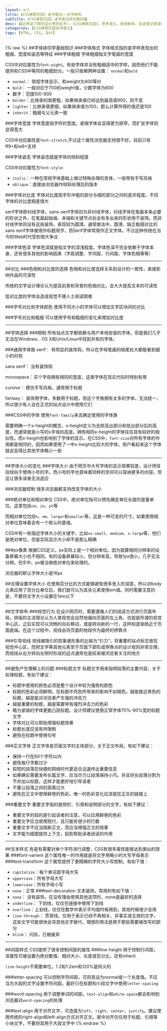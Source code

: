 ```yaml
---
layout: art
title: 《CSS禅意花园》读书笔记——文字排布
subTitle: 《CSS禅意花园》读书笔记系列第四篇
desc: 最近拜读了网页设计界的名书——《CSS禅意花园》，思考良久，收获颇丰。在这里记录读CSS禅意花园中所归纳出来的重点，方便日后再读、再品
categories: [CSS禅意花园读书笔记]
tags: [HTML, CSS, 设计]
---
```


{% raw %}
##字体排印学基础知识
###字体格式
字体格式指的是字样表现出的粗细、宽度和姿态等特征
###字体粗细
字体粗细指文字笔画的宽度

CSS中对应属性为`font-wight`。有些字体并没有粗细适中的字样，因而他们不能提供和CSS中等同的粗细划分。一般只依赖两种设置： `normal`和`bold`
* `normal`： 常规字体显示，和weight为400等价
* `bold`： 一般对应于700的weight值，少数字体为600
* 数字：范围100-900
* `bolder`：比继承的值更粗，如果继承值已经达到最高值900，则不变
* `lighter`：比继承值更细，如果继承值为100，那么计算所得的值还是100
* `inherit`：粗细与父元素一致

###字体宽度
字体宽度指字符的宽度。紧缩字体会显得更为狭窄，而扩张字体则显得宽大

CSS中对应属性是`font-stretch`,不过这个属性浏览器支持很不好。目前只有ff9+和ie9+支持

###字体姿态
字体姿态就是字体的倾斜程度

CSS中对应属性为`font-style`: 
* `italic`：一种在常规字体基础上做过特殊处理的变体，一般带有手写风格
* `oblique`：直接由浏览器作倾斜处理后的版本

###字体对比度
字体对比度指字形中粗的部分与细的部分之间的差异程度。不同字体的对比度相差很大

serif字体即衬线字体，sans-serif字体则为非衬线字体，衬线字体在笔画本来必要的形状之外，在笔画起始端、末端和关键节点处会有多出来的形状用于装饰。而非衬线字体则没有这些装饰，表现较为圆滑。通常做法中，圆滑、缺乏粗细对比的sans serif字体被用作标题用字，而Serif字体常用作正文字体。不过这种传统在当今的Web时代受到很大争议

###字体色深
字体色深就是指文字的深浅程度。字体色深不完全依赖于字体本身，还有很多其他的影响因素（字距调整、字间距、行间距、字体色相等等）

---
##对比
###色相和对比度的选择
色相和对比度选择关系到设计的一致性，直接影响作品的可读性

传统的文字设计理论认为提高前景和背景的色相对比，会大大提高文本的可读性

低对比度的字体会造成视觉不便人士阅读困难

###字号对比和字体颜色
使用不同大小的字体可以增加文字区块间的对比

###字号对比和粗细
可以使用字号和粗细的变化来增加对比度

---
##字体选择
###限制
所有站点文字都依赖与用户本地安装的字体。但是我们几乎无法在Windows、OS X和Unix/Linux中找到共有的字体。

###通用字体族
serif： 有明显的装饰钩，所以在字母笔画的结尾处大都能看到细小的衬钩

sans serif： 没有装饰钩

monospace：买个字母拥有相同的宽度，这类字体在现实代码时特别有用

cursive： 模仿手写风格，通常用于标题

fantasy： 装饰用字体，多数用于标题，但这个字族拥有太多的字体，无法统一，所以很少有人会在正式的站点设计中使用它们

###CSS中的字体
使用`font-family`来去确定使用的字体族

需要明确一个x-height的概念，x-height定义为去除高出部分和低出部分后的高度，而通常就是小写的x字母的高度。拥有相同x-height的字体往往具有较好的相似性。而x-height也影响到了字体的显示。在CSS中，`font-size`对所有字体的作用都是相同的，因而如果使用了一中x-height比较大的字体，用户看起来这个字体就会显得比其他字体略小一些

---
##字体大小的变化
###字体大小
由于网页中大号字体的显示效果较差，设计师往往倾向于使用小号的字。而小号的字也意味着同样的空间可以容纳更多的内容。但这让很多读者无法适应

###浏览器控制
很多浏览器都支持改变字体的大小

###绝对单位和相对单位
CSS中，绝对单位指可以预先确定单位长度的度量单位。这里包括`cm`、`in`、`pt`等

而相对单位包括`%`、`em`、`larger`和`smaller`等。这是一种可变的尺寸。如果使用相对单位意味着会有一个默认的基值。

CSS中有一些描述字体大小的关键字，比如`xx-small`、`medium`、`x-large`等，他们是绝对单位，但是实际显示大小却不是那么精确

###px像素
根据CSS定义，px实际上是一个相对单位。因为就算相同分辨率的设备屏幕大小也不相同。有的设备屏幕较小，但分辨率高，导致1px很小，几乎无法分辨。在IE中，px被当做绝对单位来处理的。

浏览器的默认字体大小是16px

##合理设置字体大小
在使用百分比的方式能够避免很多舍入的误差，所以对body元素应用了百分比单位后，我们就可以为其余元素使用em值。同时需要注意的是，不要将文字大小设置在1em以下

---
##文字排布
###视觉行为
在设计网页时，需要遵循人们的阅读方式进行页面布局。排版的主流理论认为人类视觉会自然地偏向页面的左上角，也就是所谓的视觉中心区。之后实现可以流畅的向右移动，或是转向新的一行，这样和逐渐趋近于页面底端。在这个过程中，视线会将页面的地段作为最终的停靠点

###引导视线
视线被吸引的现象被形象的比喻为“引力”。将重要的站点标志放在视觉中心区，而把文字等其他元素至于页面下部形成停靠点的设计规则非常合理，而视线从右方转向左侧时形成的这点通常也是较易被浏览者关注的地方

---
##避免产生理解上的问题
###标题文字
标题文字用来指明段落的主要内容，关于处理标题，有如下建议：
* 标题中使用的颜色必须是整个设计中较为强势的颜色
* 标题的色彩必须鲜明。在标题中亮色所带来的影响不如暗色。越是接近黑色的标题，越是能对浏览者产生强的冲击力
* 越是重要的标题，越是需要带有强烈冲击力的色彩
* 略为紧缩的字体更能凸现标题。设计师建议使用正常字体70%-90%宽的标题文字
* 字体对比可以帮助增强标题效果
* 标题长度应该有所限制
* 避免在标题中使用句号

###正文字体
正文字体是页面文字的主体部分，关于正文布局，有如下建议：
* 保持一行在60个字符以内
* 避免每行字数过少
* 较短的段落在快捷的网络时代更适合迅速传达重要信息
* 如果确实需要发布长篇文字，应当尽力让段落保持小巧。并且将长段落分割为节并加以标题，这样才能更好地引导读者
* 不要让段落之间的距离过大
* 避免在正文中使用鲜艳的色彩。唯一的色彩变化应该就在正文的链接上

###重要文字
重要文字指的是侧栏、引用和说明部分的文字，有如下建议：
* 重要文字的目的是引起读者的注意，可以应用鲜艳的色彩
* 重要文字应当使用短行，且只能有很少的行数
* 重要文字不应当阻断正文，而应当增强正文的效果
* 文字能为插图提供上下文，起到帮助读者阅读的作用

---
##文本样式
有是有需要对单个字符进行调整，CSS有很多属性能够达到类似的效果
###font-varient
这个属性唯一的作用就是将文字用略小的大写字母表示
###text-transform
这个属性提供了更精确的字符大小写控制，有如下值：
* `capitalize`：每个单词首字母大写
* `uppercase`：所有字母大写
* `lowercase`：所有字母小写
* `none`：正常
###text-decoration
文本装饰，常用的有如下值：
* `none`： 没有装饰，在没有理由使用其他选项时，none是最好的选择
* `underline`： 下划线，仅仅在链接中使用下划线
* `overline`：上划线，仅仅在数学中表示平均值时候用到，其他时候很少会用
* `line-through`： 贯穿线，仅用于表示已经不再相关、非事实或无效的文字，这些文字可能很快会背其他文字替代，理想的用法是用于那些需要被改写的部分
* `blink`： 闪烁，已被废弃

---
##间距样式
CSS提供了很多控制间距的属性
###line-height
用于控制行间距，该属性可被设置为绝对数值、相对大小、长度或百分比，还有inherit

`line-height`不需要单位，1.2和1.2em和120%是同义的

###letter-spacing
可以控制字符间距，可将其设为normal或一个长度值。不应当为大段的文字设置字符间距。最好只在标题和小段文字中使用`letter-spacing`

###word-spacing
用于调整单词的间距，`text-align`和`white-space`都会影响到浏览器对`word-spacing`的处理

###text-align
用于对齐文字，可选值为`left`、`right`、`center`、`justify`。建议使用传统的right-align和left-align方式对齐正文。居中对齐仅仅用于标题、引用等小块文字，不要将其用于大段文字中
{% endraw %}